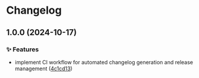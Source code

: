 # Changelog

## 1.0.0 (2024-10-17)


### ✨ Features

* implement CI workflow for automated changelog generation and release management ([4c1cd13](https://github.com/liblaf/hello-release-please/commit/4c1cd13a5e207ef47b11ccaacf03f2d85201f233))

